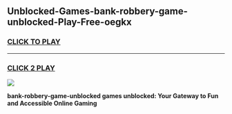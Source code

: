 
## Unblocked-Games-bank-robbery-game-unblocked-Play-Free-oegkx
<h3>
<a href="https://premium76.site?title=bank-robbery-game-unblocked&ref=19M">CLICK TO PLAY</a></h3>
<hr>

<h3>
<a href="https://premium76.site?title=bank-robbery-game-unblocked&ref=19M">CLICK 2 PLAY</a>
  
</h3>

<a href="https://premium76.site?title=bank-robbery-game-unblocked&ref=19M"><img src="https://clearcache.store/games.png"></a>


**bank-robbery-game-unblocked games unblocked: Your Gateway to Fun and Accessible Online Gaming**

